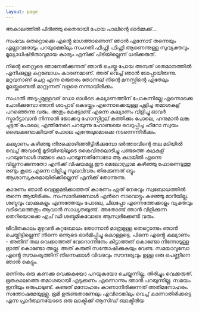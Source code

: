 ```yaml
---
layout: page
---
```


അകാലത്തിൽ പിരിഞ്ഞു തൈരായി പോയ പാലിന്റെ ഓർമ്മക്ക്...

സംഭവം തെറ്റൊക്കെ എൻ്റെ ഭാഗത്താണെന്ന് ഞാൻ എന്നോട് തന്നെയും എല്ലാവരോടും പറയുമെങ്കിലും സംഗതി ഫിഫ്റ്റി ഫിഫ്റ്റി ആണെന്നുള്ള സുവ്യക്തവും മൂല്യാധിഷ്‌ടിതാവുമായ കാര്യം എനിക്ക് പിടിയില്ലെന്ന് ധരിക്കരുത്.

നിന്റെ തെറ്റൂടെ ഞാനേൽക്കുന്നത് ഞാൻ ചെയ്തു പോയ അമ്പത് ശതമാനത്തിൽ എനിക്കുള്ള കുറ്റബോധം കാരണമാണ്. അത് വെച്ച് ഞാൻ ടോപ്പായിരുന്നു. മറ്റവനാണ് ചെറ്റ എന്ന ഒരുതരം തോന്നല് നിന്റെ മനസ്സിന്റെ ഏതേലും മൂലയ്ക്കുണ്ടെൽ മാറ്റുന്നത് വളരെ നന്നായിരിക്കും.

സംഗതി അടുപ്പമുള്ളവര് ഡോ  ഓൾടെ കല്യാണത്തിന് പോകുന്നില്ലേ എന്നൊക്കെ ചോദിക്കുമ്പോ ഞാൻ ശാപ്പാട് കെടയ്ക്കും എന്നൊക്കെയുള്ള പുളിച്ച തമാശകള് പറഞ്ഞെന്നു വരും. അതും കേട്ടോണ്ട് എന്നെ കല്യാണം വിളിച്ചു ഓവർ സ്മാർട്ടാവാൻ നിന്നാൽ ജോക്കറു ഹോസ്പിറ്റല് കത്തിക്കും പോലെ, ഹനുമാൻ ലങ്ക ചുട്ടത് പോലെ, എന്തിനേറെ പറയുന്നു ഹോണ്ടയെ വെറുപ്പിച്ച ഹീറോ സ്വയം ബൈക്കുണ്ടാക്കിയത് പോലെ എന്തേലുമൊക്കെ നടന്നെന്നിരിക്കും.

കല്യാണം കഴിഞ്ഞു തിരക്കൊഴിഞ്ഞിട്ടിരിക്കുമ്പോ ഭർത്താവിന്റെ തല മടിയിൽ വെച്ച്  അവൻ്റെ മുടിയിഴയിലൂടെ കൈവിരലൊടിച്ചു പണ്ടത്തെ കഥകള് പറയുമ്പോൾ നമ്മടെ കഥ പറയുന്നതിനോടോ ആ കഥയിൽ എന്നെ വില്ലനാക്കുന്നതോ എനിക്ക് വിഷയമല്ല.ഈ മെലോഡ്രാമ കഴിഞ്ഞു ഫോണെടുത്തു രണ്ടും കൂടെ എന്നെ വിളിച്ചു സുഖവിവരം തിരക്കുന്നത് ഒട്ടും ആശാസ്യകരമായിരിക്കില്ലെന്ന് എനിക്ക് തോന്നുന്നു. 

കാരണം ഞാൻ വെള്ളമടിക്കാത്തത് കാരണം ഏത് നേരവും സ്വബോധത്തിൽ തന്നെ ആയിരിക്കും. സംസാരിക്കുമ്പോൾ എൻറെ നാവൊട്ടും കുഴഞ്ഞു മാറിയില്ല. ശബ്ദവും വാക്കുകളും എന്നത്തേയും പോലെ, ചിലപ്പോ എന്നെത്തേക്കാളും വ്യക്തവും വടിവൊത്തതും ആവാൻ സാധ്യതയുണ്ട്. അതോണ്ട് ഞാൻ വിളിക്കുന്ന തെറിയൊക്കെ എച് ഡി ശബ്ദമികവോടെ ആസ്വദിക്കേണ്ടി വരും.

ജീവിതകാലം മുഴുവൻ കുറ്റബോധം തോന്നാൻ മാത്രമുള്ള തെറ്റൊന്നും ഞാൻ ചെയ്തിട്ടില്ലെന്ന് നിന്നെ ഒന്നൂടെ ഓർമിപ്പിച്ചു കൊള്ളട്ടെ. പിന്നെ എൻ്റെ കല്യാണം - അതിന് തല വെക്കാത്തത് വേറൊന്നിനേം കിട്ടാത്തത് കൊണ്ടോ നിന്നോടുള്ള ഭ്രാന്ത് കൊണ്ടോ അല്ല. അത് കരുതി സന്തോഷിക്കുകയും വേണ്ട. സമയാവുമ്പോ എൻ്റെ സൗകര്യത്തിന് നിന്നെക്കാൾ വിവരവും സൗന്ദര്യവും ഉള്ള ഒരു പെണ്ണിനെ ഞാൻ കെട്ടും.

ഒന്നിനും ഒരു കണക്കു വെക്കുകയോ പറയുകയോ ചെയ്യുന്നില്ല. തിരിച്ചും വെക്കരുത്. ഭൂതകാലത്തെ തമാശയായി എടുക്കണം എന്നൊന്നും ഞാൻ പറയുന്നില്ല. സമയം ഇനിയും ഒരുപാടുണ്ട്. കണ്ടത് മനോഹരം കാണാനിരിക്കുന്നത് അതിമനോഹരം. സന്തോഷമേയുള്ളൂ. ഭൂമി ഉരുണ്ടതാണേലും എവിടെങ്കിലും വെച്ച് കാണാതിരിക്കട്ടെ എന്ന പ്രാർത്ഥനയോടെ ഒരു ലാക്ടിക്ക് ആസിഡ് ബാക്ടീരിയ 




